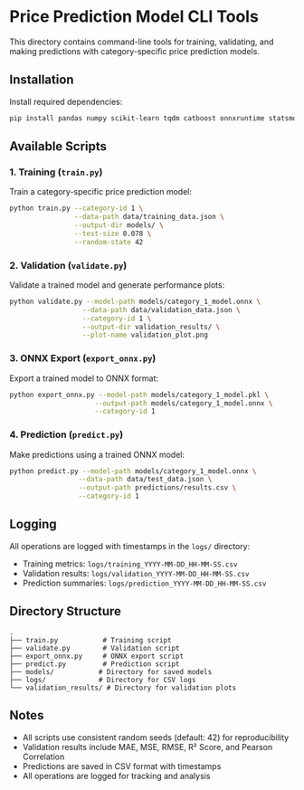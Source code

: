 # Price Prediction Model CLI Tools

This directory contains command-line tools for training, validating, and making predictions with category-specific price prediction models.

## Installation

Install required dependencies:

```bash
pip install pandas numpy scikit-learn tqdm catboost onnxruntime statsmodels matplotlib seaborn
```

## Available Scripts

### 1. Training (`train.py`)

Train a category-specific price prediction model:

```bash
python train.py --category-id 1 \
                --data-path data/training_data.json \
                --output-dir models/ \
                --test-size 0.078 \
                --random-state 42
```

### 2. Validation (`validate.py`)

Validate a trained model and generate performance plots:

```bash
python validate.py --model-path models/category_1_model.onnx \
                  --data-path data/validation_data.json \
                  --category-id 1 \
                  --output-dir validation_results/ \
                  --plot-name validation_plot.png
```

### 3. ONNX Export (`export_onnx.py`)

Export a trained model to ONNX format:

```bash
python export_onnx.py --model-path models/category_1_model.pkl \
                     --output-path models/category_1_model.onnx \
                     --category-id 1
```

### 4. Prediction (`predict.py`)

Make predictions using a trained ONNX model:

```bash
python predict.py --model-path models/category_1_model.onnx \
                 --data-path data/test_data.json \
                 --output-path predictions/results.csv \
                 --category-id 1
```

## Logging

All operations are logged with timestamps in the `logs/` directory:
- Training metrics: `logs/training_YYYY-MM-DD_HH-MM-SS.csv`
- Validation results: `logs/validation_YYYY-MM-DD_HH-MM-SS.csv`
- Prediction summaries: `logs/prediction_YYYY-MM-DD_HH-MM-SS.csv`

## Directory Structure

```
.
├── train.py           # Training script
├── validate.py        # Validation script
├── export_onnx.py     # ONNX export script
├── predict.py         # Prediction script
├── models/           # Directory for saved models
├── logs/             # Directory for CSV logs
└── validation_results/ # Directory for validation plots
```

## Notes

- All scripts use consistent random seeds (default: 42) for reproducibility
- Validation results include MAE, MSE, RMSE, R² Score, and Pearson Correlation
- Predictions are saved in CSV format with timestamps
- All operations are logged for tracking and analysis
